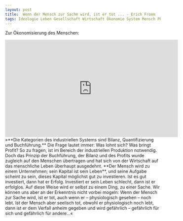 ```yaml
---  
layout: post  
title:  Wenn der Mensch zur Sache wird, ist er tot ... - Erich Fromm  
tags: Ideologie Leben Gesellschaft Wirtschaft Ökonomie System Mensch Philosophie Video Fundstücke  
---
```

Zur Ökonomisierung des Menschen:  
<iframe width="560" height="315" src="https://www.youtube.com/embed/wkeS0SdIm8k" frameborder="0" allowfullscreen></iframe><br>    
<!--more-->
»**Die Kategorien des industriellen Systems sind Bilanz, Quantifizierung und Buchführung.** Die Frage lautet immer: Was lohnt sich? Was bringt Profit? So zu fragen, ist im Bereich der industriellen Produktion notwendig. Doch das Prinzip der Buchführung, der Bilanz und des Profits wurde zugleich auf den Menschen übertragen und hat sich von der Wirtschaft auf das menschliche Leben überhaupt ausgedehnt. **Der Mensch wird zu einem Unternehmen; sein Kapital ist sein Leben**, und seine Aufgabe scheint zu sein, dieses Kapital möglichst gut zu investieren. Ist es gut investiert, dann hat er Erfolg. Investiert er sein Leben schlecht, dann ist er erfolglos. Auf diese Weise wird er selbst zu einem Ding, zu einer Sache. Wir können uns aber an der Erkenntnis nicht vorbei mogeln: Wenn der Mensch zur Sache wird, ist er tot, auch wenn er – physiologisch gesehen – noch lebt. Ist der Mensch aber seelisch tot, obwohl er physiologisch noch lebt, dann ist er dem Verfall anheim gegeben und wird gefährlich – gefährlich für sich und gefährlich für andere...«
